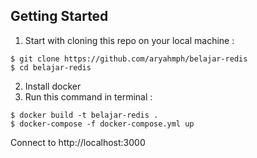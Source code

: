 ## Getting Started

1. Start with cloning this repo on your local machine :

```
$ git clone https://github.com/aryahmph/belajar-redis
$ cd belajar-redis
```

2. Install docker
3. Run this command in terminal :

```
$ docker build -t belajar-redis .
$ docker-compose -f docker-compose.yml up
```

Connect to http://localhost:3000
